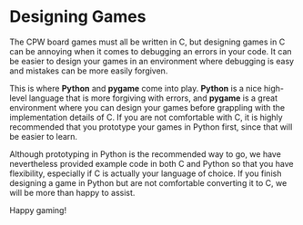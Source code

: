 # Designing Games

The CPW board games must all be written in C, but designing games in C
can be annoying when it comes to debugging an errors in your code. It
can be easier to design your games in an environment where debugging is
easy and mistakes can be more easily forgiven.

This is where **Python** and **pygame** come into play. **Python** is a nice high-level
language that is more forgiving with errors, and **pygame** is a great environment
where you can design your games before grappling with the implementation
details of C. If you are not comfortable with C, it is highly recommended that
you prototype your games in Python first, since that will be easier to learn.

Although prototyping in Python is the recommended way to go, we have nevertheless
provided example code in both C and Python so that you have flexibility, especially
if C is actually your language of choice. If you finish designing a game in Python
but are not comfortable converting it to C, we will be more than happy to assist.

Happy gaming!
